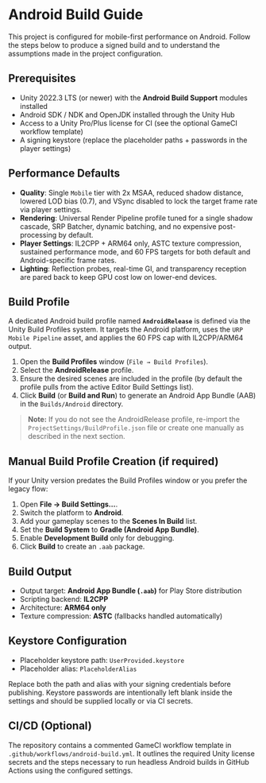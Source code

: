 # Android Build Guide

This project is configured for mobile-first performance on Android. Follow the steps below to produce a signed build and to understand the assumptions made in the project configuration.

## Prerequisites

- Unity 2022.3 LTS (or newer) with the **Android Build Support** modules installed
- Android SDK / NDK and OpenJDK installed through the Unity Hub
- Access to a Unity Pro/Plus license for CI (see the optional GameCI workflow template)
- A signing keystore (replace the placeholder paths + passwords in the player settings)

## Performance Defaults

- **Quality**: Single `Mobile` tier with 2x MSAA, reduced shadow distance, lowered LOD bias (0.7), and VSync disabled to lock the target frame rate via player settings.
- **Rendering**: Universal Render Pipeline profile tuned for a single shadow cascade, SRP Batcher, dynamic batching, and no expensive post-processing by default.
- **Player Settings**: IL2CPP + ARM64 only, ASTC texture compression, sustained performance mode, and 60 FPS targets for both default and Android-specific frame rates.
- **Lighting**: Reflection probes, real-time GI, and transparency reception are pared back to keep GPU cost low on lower-end devices.

## Build Profile

A dedicated Android build profile named **`AndroidRelease`** is defined via the Unity Build Profiles system. It targets the Android platform, uses the `URP Mobile Pipeline` asset, and applies the 60 FPS cap with IL2CPP/ARM64 output.

1. Open the **Build Profiles** window (`File → Build Profiles`).
2. Select the **AndroidRelease** profile.
3. Ensure the desired scenes are included in the profile (by default the profile pulls from the active Editor Build Settings list).
4. Click **Build** (or **Build and Run**) to generate an Android App Bundle (AAB) in the `Builds/Android` directory.

> **Note:** If you do not see the AndroidRelease profile, re-import the `ProjectSettings/BuildProfile.json` file or create one manually as described in the next section.

## Manual Build Profile Creation (if required)

If your Unity version predates the Build Profiles window or you prefer the legacy flow:

1. Open **File → Build Settings…**.
2. Switch the platform to **Android**.
3. Add your gameplay scenes to the **Scenes In Build** list.
4. Set the **Build System** to **Gradle (Android App Bundle)**.
5. Enable **Development Build** only for debugging.
6. Click **Build** to create an `.aab` package.

## Build Output

- Output target: **Android App Bundle (`.aab`)** for Play Store distribution
- Scripting backend: **IL2CPP**
- Architecture: **ARM64 only**
- Texture compression: **ASTC** (fallbacks handled automatically)

## Keystore Configuration

- Placeholder keystore path: `UserProvided.keystore`
- Placeholder alias: `PlaceholderAlias`

Replace both the path and alias with your signing credentials before publishing. Keystore passwords are intentionally left blank inside the settings and should be supplied locally or via CI secrets.

## CI/CD (Optional)

The repository contains a commented GameCI workflow template in `.github/workflows/android-build.yml`. It outlines the required Unity license secrets and the steps necessary to run headless Android builds in GitHub Actions using the configured settings.
